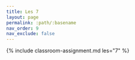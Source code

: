 ```yaml
---
title: Les 7
layout: page
permalink: :path/:basename
nav_order: 9
nav_exclude: false
---
```


{% include classroom-assignment.md les="7" %}





